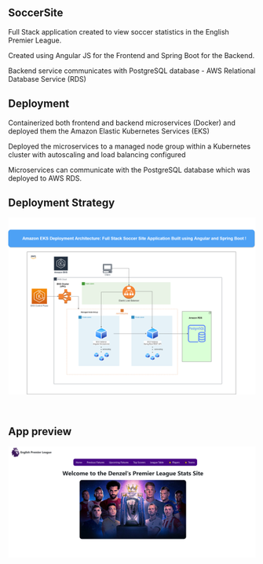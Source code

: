 ## SoccerSite
Full Stack application created to view soccer statistics in the English Premier League. 

Created using Angular JS for the Frontend and Spring Boot for the Backend.

Backend service communicates with PostgreSQL database - AWS Relational Database Service (RDS)

## Deployment 
Containerized both frontend and backend microservices (Docker) and deployed them the Amazon Elastic Kubernetes Services (EKS)

Deployed the microservices to a managed node group within a Kubernetes cluster with autoscaling and load balancing configured

Microservices can communicate with the PostgreSQL database which was deployed to AWS RDS. 



## Deployment Strategy
![Application](./microservice_architecture.drawio.png)

<br />


## App preview

![Application](/frontend/angular-soccersite/src/assets/soccerapp.png)
